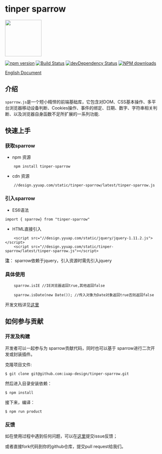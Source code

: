 # tinper sparrow
<img src="http://tinper.org/assets/images/sparrow.png" width="120" style="max-width:100%;"/>

[![npm version](https://img.shields.io/npm/v/tinper-sparrow.svg)](https://www.npmjs.com/package/tinper-sparrow)
[![Build Status](https://img.shields.io/travis/iuap-design/tinper-sparrow/master.svg)](https://travis-ci.org/iuap-design/tinper-sparrow)
[![devDependency Status](https://img.shields.io/david/dev/iuap-design/tinper-sparrow.svg)](https://david-dm.org/iuap-design/tinper-sparrow#info=devDependencies)
[![NPM downloads](http://img.shields.io/npm/dm/tinper-sparrow.svg?style=flat)](https://npmjs.org/package/tinper-sparrow)


[English Document](./README.md)
##  介绍
`sparrow.js`是一个短小精悍的前端基础库，它包含对DOM、CSS基本操作、多平台浏览器移动设备判断、Cookies操作、事件的绑定、日期、数字、字符串相关判断、以及浏览器自身函数不足所扩展的一系列功能.

## 快速上手

### 获取sparrow

* npm 资源
```
	npm install tinper-sparrow
```

* cdn 资源
```
	//design.yyuap.com/static/tinper-sparrow/latest/tinper-sparrow.js
```
### 引入sparrow
- ES6语法
```
import { sparrow} from "tinper-sparrow"

```
* HTML直接引入

```
	<script src="//design.yyuap.com/static/jquery/jquery-1.11.2.js"></script>
    <script src="//design.yyuap.com/static/tinper-sparrow/latest/tinper-sparrow.js"></script>
```
**注**： sparrow依赖于jquery，引入资源时需先引入jquery

### 具体使用
```
	sparrow.isIE //IE浏览器返回true,其他返回false

	sparrow.isDate(new Date()); //传入对象为Date对象返回true否则返回false

```
开发文档详见[这里](http://tinper.org/dist/sparrow/index.html)

## 如何参与贡献

### 开发及构建

开发者可以一起参与为 sparrow贡献代码，同时也可以基于 sparrow进行二次开发或封装插件。

克隆项目文件:

```
$ git clone git@github.com:iuap-design/tinper-sparrow.git
```

然后进入目录安装依赖：

```
$ npm install
```

接下来，编译：

```
$ npm run product
```

### 反馈
如在使用过程中遇到任何问题，可以在[这里](https://github.com/iuap-design/tinper-sparrow/issues)提交issue反馈；

或者直接fork代码到你的github仓库，提交pull request给我们。
